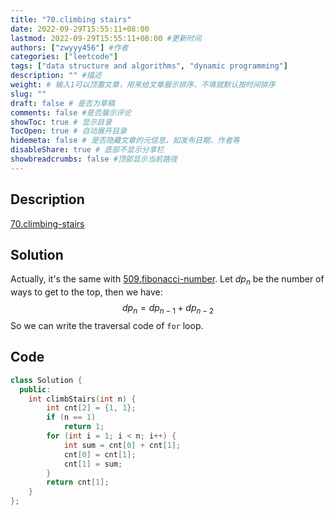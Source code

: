 ```yaml
---
title: "70.climbing stairs"
date: 2022-09-29T15:55:11+08:00
lastmod: 2022-09-29T15:55:11+08:00 #更新时间
authors: ["zwyyy456"] #作者
categories: ["leetcode"]
tags: ["data structure and algorithms", "dynamic programming"]
description: "" #描述
weight: # 输入1可以顶置文章，用来给文章展示排序，不填就默认按时间排序
slug: ""
draft: false # 是否为草稿
comments: false #是否展示评论
showToc: true # 显示目录
TocOpen: true # 自动展开目录
hidemeta: false # 是否隐藏文章的元信息，如发布日期、作者等
disableShare: true # 底部不显示分享栏
showbreadcrumbs: false #顶部显示当前路径
---
```

## Description
[70.climbing-stairs](https://leetcode.com/problems/climbing-stairs/)

## Solution
Actually, it's the same with [509.fibonacci-number](https://zwyyy456.vercel.app/posts/tech/509.fibonacci-number/).
Let $dp_n$ be the number of ways to get to the top, then we have:
$$dp_n = dp_{n - 1} + dp_{n - 2}$$
So we can write the traversal code of `for` loop.

## Code
```cpp
class Solution {
  public:
    int climbStairs(int n) {
        int cnt[2] = {1, 1};
        if (n == 1)
            return 1;
        for (int i = 1; i < n; i++) {
            int sum = cnt[0] + cnt[1];
            cnt[0] = cnt[1];
            cnt[1] = sum;
        }
        return cnt[1];
    }
};
```